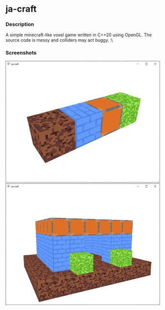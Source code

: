 # ja-craft
### Description
A simple minecraft-like voxel game written in C++20 using OpenGL. The source code is messy and colliders may act buggy. :\

### Screenshots
![img0](images/image0.png)
![img1](images/image1.png)
